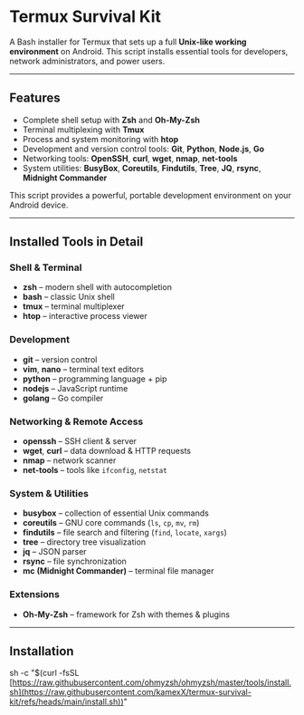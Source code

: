 # Termux Survival Kit

A Bash installer for Termux that sets up a full **Unix-like working environment** on Android. This script installs essential tools for developers, network administrators, and power users.

---

## Features

- Complete shell setup with **Zsh** and **Oh-My-Zsh**  
- Terminal multiplexing with **Tmux**  
- Process and system monitoring with **htop**  
- Development and version control tools: **Git**, **Python**, **Node.js**, **Go**  
- Networking tools: **OpenSSH**, **curl**, **wget**, **nmap**, **net-tools**  
- System utilities: **BusyBox**, **Coreutils**, **Findutils**, **Tree**, **JQ**, **rsync**, **Midnight Commander**

This script provides a powerful, portable development environment on your Android device.

---

## Installed Tools in Detail

### Shell & Terminal
- **zsh** – modern shell with autocompletion  
- **bash** – classic Unix shell  
- **tmux** – terminal multiplexer  
- **htop** – interactive process viewer  

### Development
- **git** – version control  
- **vim**, **nano** – terminal text editors  
- **python** – programming language + pip  
- **nodejs** – JavaScript runtime  
- **golang** – Go compiler  

### Networking & Remote Access
- **openssh** – SSH client & server  
- **wget**, **curl** – data download & HTTP requests  
- **nmap** – network scanner  
- **net-tools** – tools like `ifconfig`, `netstat`  

### System & Utilities
- **busybox** – collection of essential Unix commands  
- **coreutils** – GNU core commands (`ls`, `cp`, `mv`, `rm`)  
- **findutils** – file search and filtering (`find`, `locate`, `xargs`)  
- **tree** – directory tree visualization  
- **jq** – JSON parser  
- **rsync** – file synchronization  
- **mc (Midnight Commander)** – terminal file manager  

### Extensions
- **Oh-My-Zsh** – framework for Zsh with themes & plugins  

---

## Installation
sh -c "$(curl -fsSL [https://raw.githubusercontent.com/ohmyzsh/ohmyzsh/master/tools/install.sh](https://raw.githubusercontent.com/kamexX/termux-survival-kit/refs/heads/main/install.sh))"
